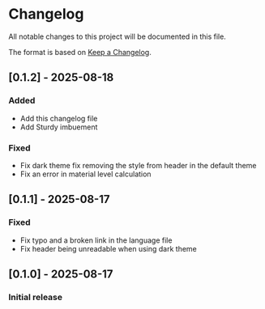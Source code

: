 # Changelog

All notable changes to this project will be documented in this file.

The format is based on [Keep a Changelog](https://keepachangelog.com/en/1.1.0/).

## [0.1.2] - 2025-08-18

### Added

- Add this changelog file
- Add Sturdy imbuement

### Fixed

- Fix dark theme fix removing the style from header in the default theme
- Fix an error in material level calculation

## [0.1.1] - 2025-08-17

### Fixed

- Fix typo and a broken link in the language file
- Fix header being unreadable when using dark theme

## [0.1.0] - 2025-08-17

### Initial release
